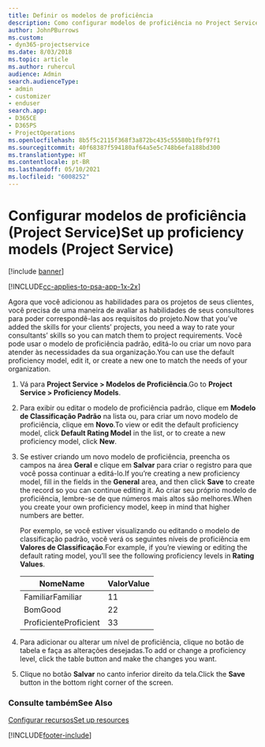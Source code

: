 ```yaml
---
title: Definir os modelos de proficiência
description: Como configurar modelos de proficiência no Project Service
author: JohnPBurrows
ms.custom:
- dyn365-projectservice
ms.date: 8/03/2018
ms.topic: article
ms.author: ruhercul
audience: Admin
search.audienceType:
- admin
- customizer
- enduser
search.app:
- D365CE
- D365PS
- ProjectOperations
ms.openlocfilehash: 8b5f5c2115f368f3a872bc435c55580b1fbf97f1
ms.sourcegitcommit: 40f68387f594180af64a5e5c748b6efa188bd300
ms.translationtype: HT
ms.contentlocale: pt-BR
ms.lasthandoff: 05/10/2021
ms.locfileid: "6008252"
---
```

# <a name="set-up-proficiency-models-project-service"></a><span data-ttu-id="d8667-103">Configurar modelos de proficiência (Project Service)</span><span class="sxs-lookup"><span data-stu-id="d8667-103">Set up proficiency models (Project Service)</span></span>

[!include [banner](../includes/psa-now-project-operations.md)]

[!INCLUDE[cc-applies-to-psa-app-1x-2x](../includes/cc-applies-to-psa-app-1x-2x.md)]

<span data-ttu-id="d8667-104">Agora que você adicionou as habilidades para os projetos de seus clientes, você precisa de uma maneira de avaliar as habilidades de seus consultores para poder correspondê-las aos requisitos do projeto.</span><span class="sxs-lookup"><span data-stu-id="d8667-104">Now that you’ve added the skills for your clients’ projects, you need a way to rate your consultants’ skills so you can match them to project requirements.</span></span> <span data-ttu-id="d8667-105">Você pode usar o modelo de proficiência padrão, editá-lo ou criar um novo para atender às necessidades da sua organização.</span><span class="sxs-lookup"><span data-stu-id="d8667-105">You can use the default proficiency model, edit it, or create a new one to match the needs of your organization.</span></span>  
  
1.  <span data-ttu-id="d8667-106">Vá para **Project Service > Modelos de Proficiência**.</span><span class="sxs-lookup"><span data-stu-id="d8667-106">Go to **Project Service > Proficiency Models**.</span></span>  
  
2.  <span data-ttu-id="d8667-107">Para exibir ou editar o modelo de proficiência padrão, clique em **Modelo de Classificação Padrão** na lista ou, para criar um novo modelo de proficiência, clique em **Novo**.</span><span class="sxs-lookup"><span data-stu-id="d8667-107">To view or edit the default proficiency model, click **Default Rating Model** in the list, or to create a new proficiency model, click **New**.</span></span>  
  
3.  <span data-ttu-id="d8667-108">Se estiver criando um novo modelo de proficiência, preencha os campos na área **Geral** e clique em **Salvar** para criar o registro para que você possa continuar a editá-lo.</span><span class="sxs-lookup"><span data-stu-id="d8667-108">If you’re creating a new proficiency model, fill in the fields in the **General** area, and then click **Save** to create the record so you can continue editing it.</span></span> <span data-ttu-id="d8667-109">Ao criar seu próprio modelo de proficiência, lembre-se de que números mais altos são melhores.</span><span class="sxs-lookup"><span data-stu-id="d8667-109">When you create your own proficiency model, keep in mind that higher numbers are better.</span></span>  
  
     <span data-ttu-id="d8667-110">Por exemplo, se você estiver visualizando ou editando o modelo de classificação padrão, você verá os seguintes níveis de proficiência em **Valores de Classificação**.</span><span class="sxs-lookup"><span data-stu-id="d8667-110">For example, if you’re viewing or editing the default rating model, you’ll see the following proficiency levels in **Rating Values**.</span></span>  
  
    |<span data-ttu-id="d8667-111">Nome</span><span class="sxs-lookup"><span data-stu-id="d8667-111">Name</span></span>|<span data-ttu-id="d8667-112">Valor</span><span class="sxs-lookup"><span data-stu-id="d8667-112">Value</span></span>|  
    |----------|-----------|  
    |<span data-ttu-id="d8667-113">Familiar</span><span class="sxs-lookup"><span data-stu-id="d8667-113">Familiar</span></span>|<span data-ttu-id="d8667-114">1</span><span class="sxs-lookup"><span data-stu-id="d8667-114">1</span></span>|  
    |<span data-ttu-id="d8667-115">Bom</span><span class="sxs-lookup"><span data-stu-id="d8667-115">Good</span></span>|<span data-ttu-id="d8667-116">2</span><span class="sxs-lookup"><span data-stu-id="d8667-116">2</span></span>|  
    |<span data-ttu-id="d8667-117">Proficiente</span><span class="sxs-lookup"><span data-stu-id="d8667-117">Proficient</span></span>|<span data-ttu-id="d8667-118">3</span><span class="sxs-lookup"><span data-stu-id="d8667-118">3</span></span>|  
  
4.  <span data-ttu-id="d8667-119">Para adicionar ou alterar um nível de proficiência, clique no botão de tabela e faça as alterações desejadas.</span><span class="sxs-lookup"><span data-stu-id="d8667-119">To add or change a proficiency level, click the table button and make the changes you want.</span></span>  
  
5.  <span data-ttu-id="d8667-120">Clique no botão **Salvar** no canto inferior direito da tela.</span><span class="sxs-lookup"><span data-stu-id="d8667-120">Click the **Save** button in the bottom right corner of the screen.</span></span>  
  
### <a name="see-also"></a><span data-ttu-id="d8667-121">Consulte também</span><span class="sxs-lookup"><span data-stu-id="d8667-121">See Also</span></span>  
 [<span data-ttu-id="d8667-122">Configurar recursos</span><span class="sxs-lookup"><span data-stu-id="d8667-122">Set up resources</span></span>](../psa/set-up-resources.md)


[!INCLUDE[footer-include](../includes/footer-banner.md)]